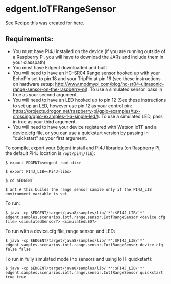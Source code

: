 # edgent.IoTFRangeSensor

See Recipe this was created for [here](https://developer.ibm.com/recipes/tutorials/apache-edgent-on-pi-to-watson-iot-foundation/). 

## Requirements: 
* You must have Pi4J installed on the device (if you are running outside of a Raspberry Pi, you will have to download the JARs and include them in your classpath)
* You must have Edgent downloaded and built
* You will need to have an HC-SR04 Range sensor hooked up with your EchoPin set to pin 18 and your TripPin at pin 16 (see these instructions on hardware setup: http://www.modmypi.com/blog/hc-sr04-ultrasonic-range-sensor-on-the-raspberry-pi). To use a simulated sensor, pass in true as your second argument. 
* You will need to have an LED hooked up to pin 12 (See these instructions to set up an LED, however use pin 12 as your control pin: https://projects.drogon.net/raspberry-pi/gpio-examples/tux-crossing/gpio-examples-1-a-single-led/). To use a simulated LED, pass in true as your third argument. 
* You will need to have your device registered with Watson IoTF and a device.cfg file, or you can use a quickstart version by passing in "quickstart" as your first argument.
 
To compile, export your Edgent install and PI4J libraries (on Raspberry Pi, the default Pi4J location is `/opt/pi4j/lib`):

`$ export EDGENT=<edgent-root-dir>`
 
`$ export PI4J_LIB=<Pi4J-libs>`

`$ cd $EDGENT`

`$ ant # this builds the range sensor sample only if the PI4J_LIB environment variable is set`  

To run: 

`$ java -cp $EDGENT/target/java8/samples/lib/'*':$PI4J_LIB/'*' edgent.samples.scenarios.iotf.range.sensor.IotfRangeSensor <device cfg file> <simulatedSensor?> <simulatedLED?>`

To run with a device.cfg file, range sensor, and LED:

`$ java -cp $EDGENT/target/java8/samples/lib/'*':$PI4J_LIB/'*' edgent.samples.scenarios.iotf.range.sensor.IotfRangeSensor device.cfg false false`

To run in fully simulated mode (no sensors and using IoTF quickstart): 

`$ java -cp $EDGENT/target/java8/samples/lib/'*':$PI4J_LIB/'*' edgent.samples.scenarios.iotf.range.sensor.IotfRangeSensor quickstart true true`
